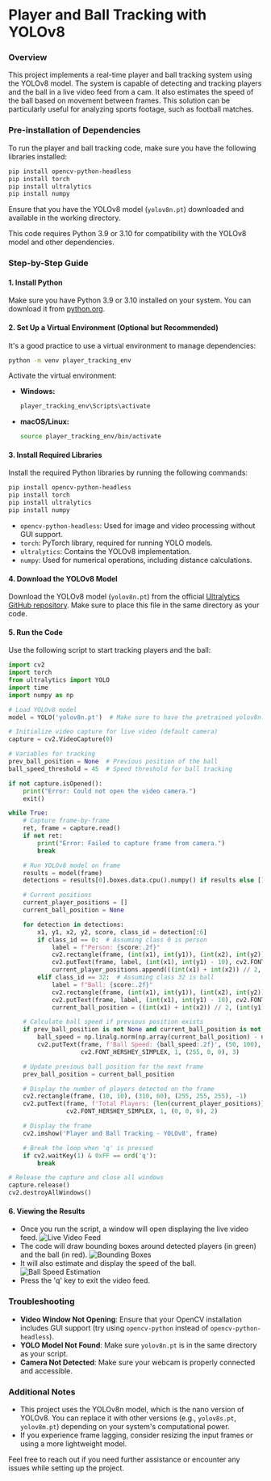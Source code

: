 # Player and Ball Tracking with YOLOv8

### Overview

This project implements a real-time player and ball tracking system using the YOLOv8 model. The system is capable of detecting and tracking players and the ball in a live video feed from a cam. It also estimates the speed of the ball based on movement between frames. This solution can be particularly useful for analyzing sports footage, such as football matches.

### Pre-installation of Dependencies

To run the player and ball tracking code, make sure you have the following libraries installed:

```bash
pip install opencv-python-headless
pip install torch
pip install ultralytics
pip install numpy
```

Ensure that you have the YOLOv8 model (`yolov8n.pt`) downloaded and available in the working directory.

This code requires Python 3.9 or 3.10 for compatibility with the YOLOv8 model and other dependencies.

### Step-by-Step Guide

#### 1. Install Python

Make sure you have Python 3.9 or 3.10 installed on your system. You can download it from [python.org](https://www.python.org/downloads/).

#### 2. Set Up a Virtual Environment (Optional but Recommended)

It's a good practice to use a virtual environment to manage dependencies:

```bash
python -m venv player_tracking_env
```

Activate the virtual environment:
- **Windows:**
  ```bash
  player_tracking_env\Scripts\activate
  ```
- **macOS/Linux:**
  ```bash
  source player_tracking_env/bin/activate
  ```

#### 3. Install Required Libraries

Install the required Python libraries by running the following commands:

```bash
pip install opencv-python-headless
pip install torch
pip install ultralytics
pip install numpy
```

- `opencv-python-headless`: Used for image and video processing without GUI support.
- `torch`: PyTorch library, required for running YOLO models.
- `ultralytics`: Contains the YOLOv8 implementation.
- `numpy`: Used for numerical operations, including distance calculations.

#### 4. Download the YOLOv8 Model

Download the YOLOv8 model (`yolov8n.pt`) from the official [Ultralytics GitHub repository](https://github.com/ultralytics/yolov5/releases). Make sure to place this file in the same directory as your code.

#### 5. Run the Code

Use the following script to start tracking players and the ball:

```python
import cv2
import torch
from ultralytics import YOLO
import time
import numpy as np

# Load YOLOv8 model
model = YOLO('yolov8n.pt')  # Make sure to have the pretrained yolov8n.pt file

# Initialize video capture for live video (default camera)
capture = cv2.VideoCapture(0)

# Variables for tracking
prev_ball_position = None  # Previous position of the ball
ball_speed_threshold = 45  # Speed threshold for ball tracking

if not capture.isOpened():
    print("Error: Could not open the video camera.")
    exit()

while True:
    # Capture frame-by-frame
    ret, frame = capture.read()
    if not ret:
        print("Error: Failed to capture frame from camera.")
        break

    # Run YOLOv8 model on frame
    results = model(frame)
    detections = results[0].boxes.data.cpu().numpy() if results else []

    # Current positions
    current_player_positions = []
    current_ball_position = None

    for detection in detections:
        x1, y1, x2, y2, score, class_id = detection[:6]
        if class_id == 0:  # Assuming class 0 is person
            label = f"Person: {score:.2f}"
            cv2.rectangle(frame, (int(x1), int(y1)), (int(x2), int(y2)), (0, 255, 0), 2)
            cv2.putText(frame, label, (int(x1), int(y1) - 10), cv2.FONT_HERSHEY_SIMPLEX, 0.5, (0, 255, 0), 2)
            current_player_positions.append(((int(x1) + int(x2)) // 2, (int(y1) + int(y2)) // 2))  # Center of the box
        elif class_id == 32:  # Assuming class 32 is ball
            label = f"Ball: {score:.2f}"
            cv2.rectangle(frame, (int(x1), int(y1)), (int(x2), int(y2)), (0, 0, 255), 2)
            cv2.putText(frame, label, (int(x1), int(y1) - 10), cv2.FONT_HERSHEY_SIMPLEX, 0.5, (0, 0, 255), 2)
            current_ball_position = ((int(x1) + int(x2)) // 2, (int(y1) + int(y2)) // 2)  # Center of the box

    # Calculate ball speed if previous position exists
    if prev_ball_position is not None and current_ball_position is not None:
        ball_speed = np.linalg.norm(np.array(current_ball_position) - np.array(prev_ball_position))
        cv2.putText(frame, f'Ball Speed: {ball_speed:.2f}', (50, 100),
                    cv2.FONT_HERSHEY_SIMPLEX, 1, (255, 0, 0), 3)

    # Update previous ball position for the next frame
    prev_ball_position = current_ball_position

    # Display the number of players detected on the frame
    cv2.rectangle(frame, (10, 10), (310, 60), (255, 255, 255), -1)
    cv2.putText(frame, f'Total Players: {len(current_player_positions)}', (20, 40),
                cv2.FONT_HERSHEY_SIMPLEX, 1, (0, 0, 0), 2)

    # Display the frame
    cv2.imshow('Player and Ball Tracking - YOLOv8', frame)

    # Break the loop when 'q' is pressed
    if cv2.waitKey(1) & 0xFF == ord('q'):
        break

# Release the capture and close all windows
capture.release()
cv2.destroyAllWindows()
```

#### 6. Viewing the Results

- Once you run the script, a window will open displaying the live video feed.
  ![Live Video Feed](images/live_video_feed.png)
- The code will draw bounding boxes around detected players (in green) and the ball (in red).
  ![Bounding Boxes](images/bounding_boxes.png)
- It will also estimate and display the speed of the ball.
  ![Ball Speed Estimation](images/ball_speed_estimation.png)
- Press the 'q' key to exit the video feed.

### Troubleshooting

- **Video Window Not Opening**: Ensure that your OpenCV installation includes GUI support (try using `opencv-python` instead of `opencv-python-headless`).
- **YOLO Model Not Found**: Make sure `yolov8n.pt` is in the same directory as your script.
- **Camera Not Detected**: Make sure your webcam is properly connected and accessible.

### Additional Notes

- This project uses the YOLOv8n model, which is the nano version of YOLOv8. You can replace it with other versions (e.g., `yolov8s.pt`, `yolov8m.pt`) depending on your system's computational power.
- If you experience frame lagging, consider resizing the input frames or using a more lightweight model.

Feel free to reach out if you need further assistance or encounter any issues while setting up the project.


